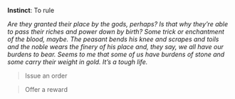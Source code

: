 **Instinct**: To rule

*Are they granted their place by the gods, perhaps? Is that why they’re able to pass their riches and power down by birth? Some trick or enchantment of the blood, maybe. The peasant bends his knee and scrapes and toils and the noble wears the finery of his place and, they say, we all have our burdens to bear. Seems to me that some of us have burdens of stone and some carry their weight in gold. It’s a tough life.*

>Issue an order

>Offer a reward
